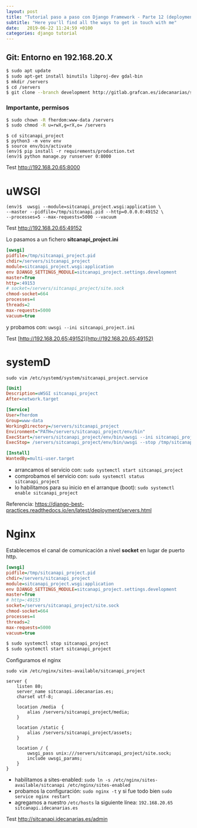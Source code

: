 ```yaml
---
layout: post
title: "Tutorial paso a paso con Django Framework - Parte 12 (deployment)"
subtitle: "Here you'll find all the ways to get in touch with me"
date:   2019-06-22 11:24:59 +0100
categories: django tutorial
---
```


## Git: Entorno en 192.168.20.X

```bash
$ sudo apt update
$ sudo apt-get install binutils libproj-dev gdal-bin
$ mkdir /servers
$ cd /servers
$ git clone --branch development http://gitlab.grafcan.es/idecanarias/stats.git sitcanapi_project
```

### Importante, permisos

```bash
$ sudo chown -R fherdom:www-data /servers
$ sudo chmod -R u=rwX,g=rX,o= /servers
```

```
$ cd sitcanapi_project
$ python3 -m venv env
$ source env/bin/activate
(env)$ pip install -r requirements/production.txt
(env)$ python manage.py runserver 0:8000
```

Test http://192.168.20.65:8000

# uWSGI

```
(env)$  uwsgi --module=sitcanapi_project.wsgi:application \
--master --pidfile=/tmp/sitcanapi.pid --http=0.0.0.0:49152 \
--processes=5 --max-requests=5000 --vacuum
```

Test http://192.168.20.65:49152

Lo pasamos a un fichero **sitcanapi_project.ini**

```ini
[uwsgi]
pidfile=/tmp/sitcanapi_project.pid
chdir=/servers/sitcanapi_project
module=sitcanapi_project.wsgi:application
env DJANGO_SETTINGS_MODULE=sitcanapi_project.settings.development
master=True
http=:49153
# socket=/servers/sitcanapi_project/site.sock
chmod-socket=664
processes=4
threads=2
max-requests=5000
vacuum=true
```

y probamos con: `uwsgi --ini sitcanapi_project.ini`

Test [http://192.168.20.65:49152](http://192.168.20.65:49152)

# systemD

`sudo vim /etc/systemd/system/sitcanapi_project.service`

```ini
[Unit]
Description=uWSGI sitcanapi_project
After=network.target

[Service]
User=fherdom
Group=www-data
WorkingDirectory=/servers/sitcanapi_project
Environment="PATH=/servers/sitcanapi_project/env/bin"
ExecStart=/servers/sitcanapi_project/env/bin/uwsgi --ini sitcanapi_project.ini
ExecStop= /servers/sitcanapi_project/env/bin/uwsgi --stop /tmp/sitcanapi_project.pid

[Install]
WantedBy=multi-user.target
```

* arrancamos el servicio con: `sudo systemctl start sitcanapi_project`
* comprobamos el servicio con: `sudo systemctl status sitcanapi_project`
* lo habilitamos para su inicio en el arranque (boot): `sudo systemctl enable sitcanapi_project`

Referencia: https://django-best-practices.readthedocs.io/en/latest/deployment/servers.html


# Nginx

Establecemos el canal de comunicación a nivel **socket** en lugar de puerto http.

```ini
[uwsgi]
pidfile=/tmp/sitcanapi_project.pid
chdir=/servers/sitcanapi_project
module=sitcanapi_project.wsgi:application
env DJANGO_SETTINGS_MODULE=sitcanapi_project.settings.development
master=True
# http=:49153
socket=/servers/sitcanapi_project/site.sock
chmod-socket=664
processes=4
threads=2
max-requests=5000
vacuum=true
```

```bash
$ sudo systemctl stop sitcanapi_project
$ sudo systemctl start sitcanapi_project
```

Configuramos el nginx

`sudo vim /etc/nginx/sites-available/sitcanapi_project`

```nginx
server {
    listen 80;
    server_name sitcanapi.idecanarias.es;
    charset utf-8;

    location /media  {
        alias /servers/sitcanapi_project/media;
    }

    location /static {
        alias /servers/sitcanapi_project/assets;
    }

    location / {
        uwsgi_pass unix:///servers/sitcanapi_project/site.sock;
        include uwsgi_params;
    }
}
```

* habilitamos a sites-enabled: 
`sudo ln -s /etc/nginx/sites-available/sitcanapi /etc/nginx/sites-enabled`
* probamos la configuración: 
`sudo nginx -t` y si fue todo bien `sudo service nginx restart`
* agregamos a nuestro `/etc/hosts` la siguiente línea: `192.168.20.65 sitcanapi.idecanarias.es` 

Test http://sitcanapi.idecanarias.es/admin